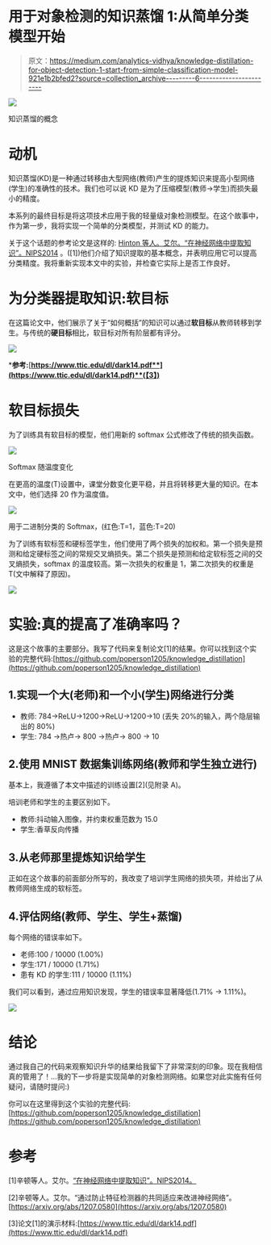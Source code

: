 # 用于对象检测的知识蒸馏 1:从简单分类模型开始

> 原文：<https://medium.com/analytics-vidhya/knowledge-distillation-for-object-detection-1-start-from-simple-classification-model-921e1b2bfed2?source=collection_archive---------6----------------------->

![](img/8f7ab5bd093dae0916bddacd4ae72c01.png)

知识蒸馏的概念

# 动机

知识蒸馏(KD)是一种通过转移由大型网络(教师)产生的提炼知识来提高小型网络(学生)的准确性的技术。我们也可以说 KD 是为了压缩模型(教师→学生)而损失最小的精度。

本系列的最终目标是将这项技术应用于我的轻量级对象检测模型。在这个故事中，作为第一步，我将实现一个简单的分类模型，并测试 KD 的能力。

关于这个话题的参考论文是这样的: [Hinton 等人。艾尔。“在神经网络中提取知识”。NIPS2014](https://arxiv.org/abs/1503.02531) 。([1])他们介绍了知识提取的基本概念，并表明应用它可以提高分类精度。我将重新实现本文中的实验，并检查它实际上是否工作良好。

# 为分类器提取知识:软目标

在这篇论文中，他们展示了关于“如何概括”的知识可以通过**软目标**从教师转移到学生。与传统的**硬目标**相比，软目标对所有阶层都有评分。

![](img/3b9b4c12149966e53697b7d498982816.png)

***参考:**[**https://www.ttic.edu/dl/dark14.pdf**](https://www.ttic.edu/dl/dark14.pdf)**(【3】)**

# 软目标损失

为了训练具有软目标的模型，他们用新的 softmax 公式修改了传统的损失函数。

![](img/7bc7807150a7ed122c06deaa5c40ab82.png)

Softmax 随温度变化

在更高的温度(T)设置中，课堂分数变化更平稳，并且将转移更大量的知识。在本文中，他们选择 20 作为温度值。

![](img/99865a76bb41c41fed7118b782171e74.png)

用于二进制分类的 Softmax，(红色:T=1，蓝色:T=20)

为了训练有软标签和硬标签学生，他们使用了两个损失的加权和。第一个损失是预测和给定硬标签之间的常规交叉熵损失。第二个损失是预测和给定软标签之间的交叉熵损失，softmax 的温度较高。第一次损失的权重是 1，第二次损失的权重是 T(文中解释了原因)。

![](img/ba92d9f552a7eb42db0b44d71402267d.png)

# 实验:真的提高了准确率吗？

这是这个故事的主要部分。我写了代码来复制论文[1]的结果。你可以找到这个实验的完整代码:[https://github.com/poperson1205/knowledge_distillation](https://github.com/poperson1205/knowledge_distillation)

## 1.实现一个大(老师)和一个小(学生)网络进行分类

*   教师:
    784→ReLU→1200→ReLU→1200→10
    (丢失 20%的输入，两个隐层输出的 80%)
*   学生:
    784 →热卢→ 800 →热卢→ 800 → 10

## 2.使用 MNIST 数据集训练网络(教师和学生独立进行)

基本上，我遵循了本文中描述的训练设置[2](见附录 A)。

培训老师和学生的主要区别如下。

*   教师:抖动输入图像，并约束权重范数为 15.0
*   学生:香草反向传播

## 3.从老师那里提炼知识给学生

正如在这个故事的前面部分所写的，我改变了培训学生网络的损失项，并给出了从教师网络生成的软标签。

## 4.评估网络(教师、学生、学生+蒸馏)

每个网络的错误率如下。

*   老师:100 / 10000 (1.00%)
*   学生:171 / 10000 (1.71%)
*   患有 KD 的学生:111 / 10000 (1.11%)

我们可以看到，通过应用知识发现，学生的错误率显著降低(1.71% → 1.11%)。

![](img/c84da32c5a4447e53bad4e2013b22574.png)

# 结论

通过我自己的代码来观察知识升华的结果给我留下了非常深刻的印象。现在我相信真的管用了！…我的下一步将是实现简单的对象检测网络。如果您对此实施有任何疑问，请随时提问:)

你可以在这里得到这个实验的完整代码:[https://github.com/poperson1205/knowledge_distillation](https://github.com/poperson1205/knowledge_distillation)

# 参考

[1]辛顿等人。艾尔。[“在神经网络中提取知识”。NIPS2014。](https://arxiv.org/abs/1503.02531)

[2]辛顿等人。艾尔。“通过防止特征检测器的共同适应来改进神经网络”。[https://arxiv.org/abs/1207.0580](https://arxiv.org/abs/1207.0580)

[3]论文[1]的演示材料:[https://www.ttic.edu/dl/dark14.pdf](https://www.ttic.edu/dl/dark14.pdf)